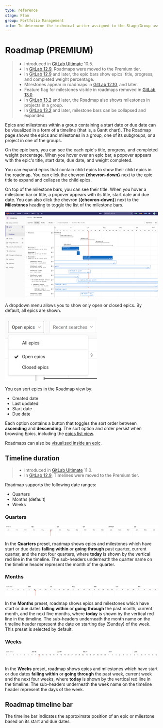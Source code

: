 ```yaml
---
type: reference
stage: Plan
group: Portfolio Management
info: To determine the technical writer assigned to the Stage/Group associated with this page, see https://about.gitlab.com/handbook/engineering/ux/technical-writing/#designated-technical-writers
---
```


# Roadmap **(PREMIUM)**

> - Introduced in [GitLab Ultimate](https://about.gitlab.com/pricing/) 10.5.
> - In [GitLab 12.9](https://gitlab.com/gitlab-org/gitlab/-/issues/198062), Roadmaps were moved to the Premium tier.
> - In [GitLab 12.9](https://gitlab.com/gitlab-org/gitlab/-/issues/5164) and later, the epic bars show epics' title, progress, and completed weight percentage.
> - Milestones appear in roadmaps in [GitLab 12.10](https://gitlab.com/gitlab-org/gitlab/-/issues/6802), and later.
> - Feature flag for milestones visible in roadmaps removed in [GitLab 13.0](https://gitlab.com/gitlab-org/gitlab/-/merge_requests/29641).
> - In [GitLab 13.2](https://gitlab.com/gitlab-org/gitlab/-/issues/214375) and later, the Roadmap also shows milestones in projects in a group.
> - In [GitLab 13.2](https://gitlab.com/gitlab-org/gitlab/-/issues/212494) and later, milestone bars can be collapsed and expanded.

Epics and milestones within a group containing a start date or due date can be visualized in a form
of a timeline (that is, a Gantt chart). The Roadmap page shows the epics and milestones in a
group, one of its subgroups, or a project in one of the groups.

On the epic bars, you can see the each epic's title, progress, and completed weight percentage.
When you hover over an epic bar, a popover appears with the epic's title, start date, due date, and
weight completed.

You can expand epics that contain child epics to show their child epics in the roadmap.
You can click the chevron **{chevron-down}** next to the epic title to expand and collapse the child epics.

On top of the milestone bars, you can see their title. When you hover a milestone bar or title, a popover appears with its title, start date and due date.
You can also click the chevron (**{chevron-down}**) next to the **Milestones** heading to toggle the list of the milestone bars.

![roadmap view](img/roadmap_view_v13_2.png)

A dropdown menu allows you to show only open or closed epics. By default, all epics are shown.

![epics state dropdown](img/epics_state_dropdown_v12_10.png)

You can sort epics in the Roadmap view by:

- Created date
- Last updated
- Start date
- Due date

Each option contains a button that toggles the sort order between **ascending** and **descending**.
The sort option and order persist when browsing Epics, including the [epics list view](../epics/index.md).

Roadmaps can also be [visualized inside an epic](../epics/index.md#roadmap-in-epics).

## Timeline duration

> - Introduced in [GitLab Ultimate](https://about.gitlab.com/pricing/) 11.0.
> - In [GitLab 12.9](https://gitlab.com/gitlab-org/gitlab/-/issues/198062), Timelines were moved to the Premium tier.

Roadmap supports the following date ranges:

- Quarters
- Months (default)
- Weeks

### Quarters

![roadmap date range in quarters](img/roadmap_timeline_quarters.png)

In the **Quarters** preset, roadmap shows epics and milestones which have start or due dates
**falling within** or **going through** past quarter, current quarter, and the next four quarters,
where **today**
is shown by the vertical red line in the timeline. The sub-headers underneath the quarter name on
the timeline header represent the month of the quarter.

### Months

![roadmap date range in months](img/roadmap_timeline_months.png)

In the **Months** preset, roadmap shows epics and milestones which have start or due dates
**falling within** or
**going through** the past month, current month, and the next five months, where **today**
is shown by the vertical red line in the timeline. The sub-headers underneath the month name on
the timeline header represent the date on starting day (Sunday) of the week. This preset is
selected by default.

### Weeks

![roadmap date range in weeks](img/roadmap_timeline_weeks.png)

In the **Weeks** preset, roadmap shows epics and milestones which have start or due dates **falling
within** or **going through** the past week, current week and the next four weeks, where **today**
is shown by the vertical red line in the timeline. The sub-headers underneath the week name on
the timeline header represent the days of the week.

## Roadmap timeline bar

The timeline bar indicates the approximate position of an epic or milestone based on its start and
due dates.

<!-- ## Troubleshooting

Include any troubleshooting steps that you can foresee. If you know beforehand what issues
one might have when setting this up, or when something is changed, or on upgrading, it's
important to describe those, too. Think of things that may go wrong and include them here.
This is important to minimize requests for support, and to avoid doc comments with
questions that you know someone might ask.

Each scenario can be a third-level heading, e.g. `### Getting error message X`.
If you have none to add when creating a doc, leave this section in place
but commented out to help encourage others to add to it in the future. -->
